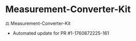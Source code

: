 # Measurement-Converter-Kit
⚖️ Measurement-Converter-Kit


- Automated update for PR #1-1760872225-161